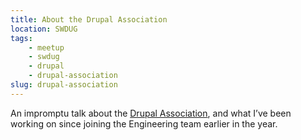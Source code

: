 ```yaml
---
title: About the Drupal Association
location: SWDUG
tags:
    - meetup
    - swdug
    - drupal
    - drupal-association
slug: drupal-association
---
```

An impromptu talk about the [Drupal Association](https://association.drupal.org), and what I’ve been working on since joining the Engineering team earlier in the year.
